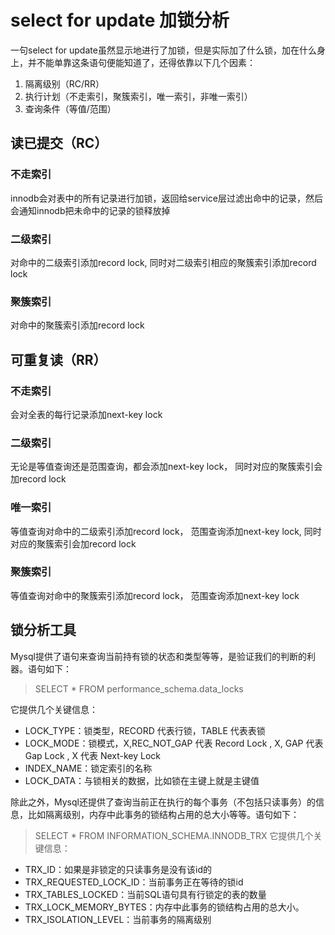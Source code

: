 # select for update 加锁分析

一句select for update虽然显示地进行了加锁，但是实际加了什么锁，加在什么身上，并不能单靠这条语句便能知道了，还得依靠以下几个因素：

1.  隔离级别（RC/RR）
2.  执行计划（不走索引，聚簇索引，唯一索引，非唯一索引）
3.  查询条件（等值/范围）

## 读已提交（RC）

### 不走索引

innodb会对表中的所有记录进行加锁，返回给service层过滤出命中的记录，然后会通知innodb把未命中的记录的锁释放掉

### 二级索引

对命中的二级索引添加record lock, 同时对二级索引相应的聚簇索引添加record lock

### 聚簇索引

对命中的聚簇索引添加record lock

## 可重复读（RR）

### 不走索引

会对全表的每行记录添加next-key lock

### 二级索引

无论是等值查询还是范围查询，都会添加next-key lock， 同时对应的聚簇索引会加record lock

### 唯一索引

等值查询对命中的二级索引添加record lock， 范围查询添加next-key lock, 同时对应的聚簇索引会加record lock

### 聚簇索引

等值查询对命中的聚簇索引添加record lock， 范围查询添加next-key lock

## 锁分析工具
Mysql提供了语句来查询当前持有锁的状态和类型等等，是验证我们的判断的利器。语句如下：
> SELECT * FROM performance_schema.data_locks

它提供几个关键信息：

*  LOCK_TYPE：锁类型，RECORD 代表行锁，TABLE 代表表锁
*  LOCK_MODE：锁模式，X,REC_NOT_GAP 代表 Record Lock , X, GAP 代表 Gap Lock , X 代表 Next-key Lock
*  INDEX_NAME：锁定索引的名称
*  LOCK_DATA：与锁相关的数据，比如锁在主键上就是主键值

除此之外，Mysql还提供了查询当前正在执行的每个事务（不包括只读事务）的信息，比如隔离级别，内存中此事务的锁结构占用的总大小等等。语句如下：

> SELECT * FROM INFORMATION_SCHEMA.INNODB_TRX
它提供几个关键信息：

*  TRX_ID：如果是非锁定的只读事务是没有该id的
*  TRX_REQUESTED_LOCK_ID：当前事务正在等待的锁id
*  TRX_TABLES_LOCKED：当前SQL语句具有行锁定的表的数量
*  TRX_LOCK_MEMORY_BYTES：内存中此事务的锁结构占用的总大小。
*  TRX_ISOLATION_LEVEL：当前事务的隔离级别

